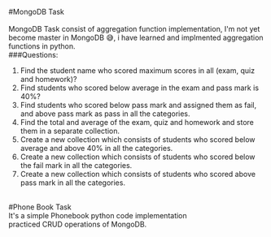 #MongoDB Task<br>
<br>
MongoDB Task consist of aggregation function implementation, I'm not yet become master in MongoDB 😅, i have learned and implmented aggregation functions in python.
<br>
###Questions:<br>
1. Find the student name who scored maximum scores in all (exam, quiz and homework)?<br>
2. Find students who scored below average in the exam and pass mark is 40%?
3. Find students who scored below pass mark and assigned them as fail, and above pass mark as pass in all the categories.
4. Find the total and average of the exam, quiz and homework and store them in a separate collection.
5. Create a new collection which consists of students who scored below average and above 40% in all the categories.
6. Create a new collection which consists of students who scored below the fail mark in all the categories.
7.  Create a new collection which consists of students who scored above pass mark in all the categories.
<br>
#Phone Book Task
<br>
It's a simple Phonebook python code implementation
<br>practiced CRUD operations of MongoDB.
